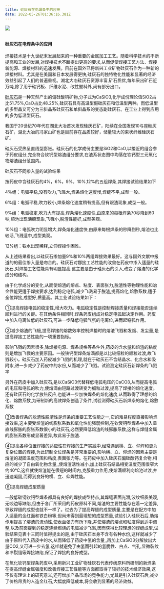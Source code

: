 ```yaml
---
title: 硅灰石在电焊条中的应用
date: 2022-05-26T01:36:16.381Z
---
```

<!--StartFragment-->

![](http://www.yuanlinquan.com/static/upload/image/20220228/1646033575329593.jpg)

![](<>)

#### 硅灰石在电焊条中的应用

焊接技术是十九世纪末发展起来的一种重要的金属加工工艺。随着科学技术的不断提高和工业的发展,对焊接技术不断提出更高的要求,从而促使焊接工艺方法、焊接新能源、焊接材料的迅速发展。目前在国外已将新兴工业矿物硅灰石作为一种新的焊接材料。尤其是在美国和日本发展得更快,硅灰石的独特物化性能和显著的经济效益引起了人们的普遍重视。湖北大冶硅灰石资源丰富,矿石质优,每年采出矿石近万吨,除了用于硅钙板、纤维水泥、改性塑料外,尚有部分出口。

[硅灰石](http://www.yuanlinquan.com)是一种天然产出的偏硅酸钙矿物,分子式为CaSiO3,化学成份理论值SiO2占比51.75%,CaO占比48.25%,硅灰石具有高温型假硅灰石和低温型两种。而低温型的多型晶又可分为三斜晶系硅灰石和单斜晶系的变态副硅灰石。在工业上得到应用的多为低温型灰石。

我国于20世纪70年代在湖北大冶首次发现硅灰石矿，陆续在全国发现10与座硅灰石矿，湖北大冶的冯家山矿也是目前存在品质较好，储量较大的束状纤维硅灰石矿。



硅灰石受热呈直线型膨胀。硅灰石的化学成份主要是SiO2和CaO,以接近的组合参于药皮组分,完全符合钦钙型熔渣组分要求,在渣系状态图中均落在钦钙型三元氧化物熔渣组分范围内。

硅灰石不同掺入量的试验结果

按药皮中含硅灰石的4%，6%，9%，10%,12%的五组焊条,其焊接试验结果如下

4%组：电弧平稳,没有吹力,飞溅大,焊条熔化速度慢,焊缝不平,成型一般。

6%组：电弧平稳,吹力较小,焊条熔化速度稍有提高,但有跟渣现象,成型一般。

9%组：电弧稳定,吹力大有提高,焊条熔化速度快,由原来的每根焊条70秒降到60秒,熔池出现沸腾现象,飞戮小,脱渣性能好,成型美观。

10%组：电弧吹力明显增大,焊条熔化速度快,由原来每根焊条的秒降到秒,熔池也比较活,飞溅适中,成型美观。

12%组：铁水出现稀释,立仰焊操作困难。

从上述结果看出,以硅灰石掺加量9%和10%两组焊接效果最好。这与国外文献中报道的的最佳掺入量是吻合的。硅灰石对娜接工艺性能的改兽在药皮中掺入适量的硅灰石,对焊接工艺性能具有明显提高,这主要是由于硅灰石的引入,改变了熔渣的化学成分和结构。



由于化学成分的变化,从而使熔渣的熔点、粘度、表面张力,脱渣性等物理性能和冶金性能更适于焊接要求,达到稳定电弧,减少飞溅易于脱渣,提高熔化,熔敷系数,适于全位焊接,成型好,质量高。其工业试验结果如下：



①提高焊接电弧的稳定性,增大吹力。电弧稳定性是控制焊接质量和焊接能否连续顺利进行的关键。在其他条件相同时,焊条药皮组成对稳定电弧起决定作用。药皮中加入电离位低的硅灰石,可进一步降低电弧气氛的电离位,进而起稳弧作用。



②减少熔渣的飞蛾,提高焊接的熔数效率控制焊接时的熔渣飞戮和发烟、发尘量,是提高焊接工艺性能的一项重要指标。

影晌飞戮的因素很多,除焊接电源、焊条规格等条件外,药皮的含水量和熔渣的粘度则是增加飞戮的主要原因。一般铁钙型焊条熔滴都是以比较细粒的顺粒过渡,故飞戮较小。硅灰石加入药皮减少飞戮的机理,就在于硅灰石不含结晶水、化合水和吸附水,进一步减少了药皮中的水份,从而减少了飞戮。试验测定硅灰石新焊条的飞戮率

另外在药皮中加入硅灰石,是以CaSiO3代替释低电弧电压的CaCO3,从而提高电弧的电压和电弧的吹力,使熔滴由短路过渡转变为细粒过渡,提高了焊接的熔化速度。还有硅灰石的化学放热反应,也能进一步加快焊条的熔化速度,从而取得了理想的熔化、熔数系数,为研制新的高效焊条创造了条件,试验测得硅灰石新焊条的熔化,熔敷系数



③改善焊条的脱渣性脱渣性是焊条的重要工艺性能之一,它的难易程度直接影响焊接效率,这主要受熔渣的线膨胀系数和氧化性能强弱控制,在钦衰钙型焊条中加入呈直线膨胀的膨胀系数很小的硅灰石,必然要降低熔渣的线膨胀系数,这样与焊缝金属的膨胀系数形成显著差异,故此易于脱渣.



④提高各种位置焊接的适应性在焊接的生产实践中,经常遇到横、立、仰焊和更为复杂位置的焊接,为此研制全位焊条是非常重要的,影响横、立、仰焊的因素主要是熔渣的凝固温度范围和粘度,表面张力等。在药皮中加入硅灰石偏硅酸钙复合物,相应的减少了自由氧化物含量,,使熔渣活性减小,加上硅灰石结晶相变温度范围很窄大约40℃,这样就使熔渣能在很短的时间内,克服重力作用,使熔滴顺利向熔池过渡,并迅速凝固,而得到良好的横、立、仰焊性能。

⑥提高焊缝成型质量

一般低碳钢钦钙型焊条都具有良好的焊接成型特点,其焊缝表面光滑,波纹细质美观,无咬边等缺陷,但由于各厂所采用的药皮原料不同,熔渣的主要性能存在着一定差异,导致焊缝的成型也就不一样了。过去为了提高焊缝的成型质量,主要是在配方中加入适量的金红面和铁白粉等,但尚未得到最理想的成型质量,试验引入硅灰石后,助熔作用提高了熔渣的流动性,使表面张力有所下降,并使熔渣的熔点和粘度得到适中调整,以及前面提到的稳定连续燃烧的电弧减少飞溅,因而获得比较理想的焊缝成型,试验结果见表十三同时值得提出的是,由于硅灰石本身不含有各种水份,这样就减少了由于原料代入药皮中的水,从而降低了药皮中氢的含量,,再加上CaSiO3分解放出大量CO2,又可进一步去氢,这样就避免了由氢而引起的氢脆性、白点、气孔,显微裂纹和冷裂缝等焊接缺陷,保证了焊接的良好成型。

在氧化钦钙型焊条药皮中,采用新兴工业矿物硅灰石代表传统原料所研制的新焊条在提高焊缝金属强度和改善焊接工艺性能等方面都取得了较好的技术经济效果,这不仅有理论上的研究意义,还可增加产品市场的竞争能力,尤其是引入硅灰石后,减少了价格昂贵的人造金红石,大幅度降低成本,将会收到显著的经济效益。



<!--EndFragment-->